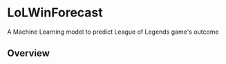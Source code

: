 # LoLWinForecast
A Machine Learning model to predict League of Legends game's outcome 

## Overview
